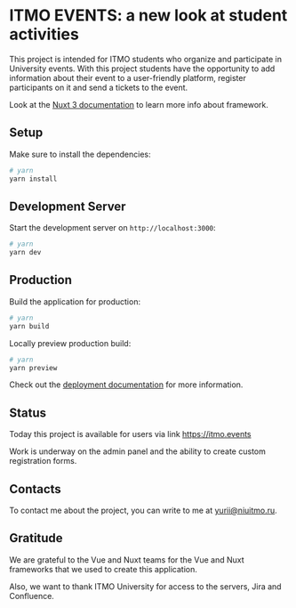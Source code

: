 # ITMO EVENTS: a new look at student activities

This project is intended for ITMO students who organize and participate in University events.
With this project students have the opportunity to add information about their event to a user-friendly platform,
register participants on it and send a tickets to the event.  


Look at the [Nuxt 3 documentation](https://nuxt.com/docs/getting-started/introduction) to learn more info about framework.

## Setup

Make sure to install the dependencies:

```bash
# yarn
yarn install
```

## Development Server

Start the development server on `http://localhost:3000`:

```bash
# yarn
yarn dev
```

## Production

Build the application for production:

```bash
# yarn
yarn build
```

Locally preview production build:

```bash
# yarn
yarn preview
```

Check out the [deployment documentation](https://nuxt.com/docs/getting-started/deployment) for more information.

## Status

Today this project is available for users via link https://itmo.events 

Work is underway on the admin panel and the ability to create custom registration forms.

## Contacts

To contact me about the project, you can write to me at yurii@niuitmo.ru.

## Gratitude

We are grateful to the Vue and Nuxt teams for the Vue and Nuxt frameworks that we used to create this application.


Also, we want to thank ITMO University for access to the servers, Jira and Confluence.